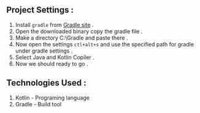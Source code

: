 ## Project Settings :

1. Install `gradle` from [Gradle site](https://gradle.org/install/)  .
2. Open the downloaded binary copy the gradle file . 
3. Make a directory C:\Gradle and paste there . 
4. Now open the settings `ctl+alt+s` and use the specified path for gradle under gradle settings .
5. Select Java and Kotlin Copiler .
6. Now we should ready to go .

## Technologies Used :

1. Kotlin - Programing language
2. Gradle - Build tool
